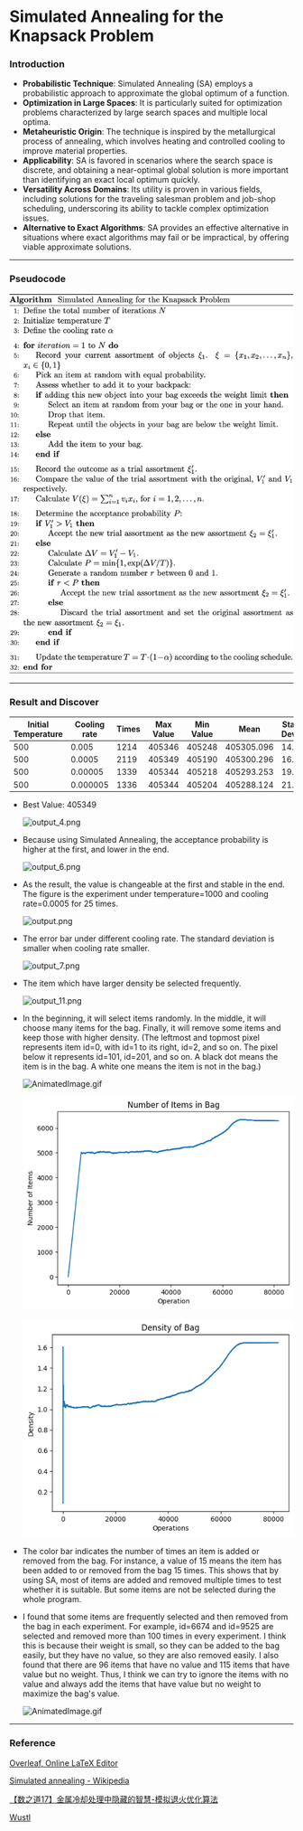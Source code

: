 # Simulated Annealing for the Knapsack Problem

### Introduction
   - **Probabilistic Technique**: Simulated Annealing (SA) employs a probabilistic approach to approximate the global optimum of a function.
   - **Optimization in Large Spaces**: It is particularly suited for optimization problems characterized by large search spaces and multiple local optima.
   - **Metaheuristic Origin**: The technique is inspired by the metallurgical process of annealing, which involves heating and controlled cooling to improve material properties.
   - **Applicability**: SA is favored in scenarios where the search space is discrete, and obtaining a near-optimal global solution is more important than identifying an exact local optimum quickly.
   - **Versatility Across Domains**: Its utility is proven in various fields, including solutions for the traveling salesman problem and job-shop scheduling, underscoring its ability to tackle complex optimization issues.
   - **Alternative to Exact Algorithms**: SA provides an effective alternative in situations where exact algorithms may fail or be impractical, by offering viable approximate solutions.

---

### Pseudocode

   <img src="https://github.com/kenlu0912/SimulatedAnnealingAlgorithm/blob/main/StimulatedAnnealing.png" alt="drawing" width="800"/>
   
---

### Result and Discover

   | Initial Temperature | Cooling rate | Times | Max Value | Min Value | Mean       | Standard Deviation |
   | ------------------- | ------------ | ----- | --------- | --------- | ---------- | ------------------ |
   | 500                 | 0.005        | 1214  | 405346    | 405248    | 405305.096 | 14.134             |
   | 500                 | 0.0005       | 2119  | 405349    | 405190    | 405300.296 | 16.091             |
   | 500                 | 0.00005      | 1339  | 405344    | 405218    | 405293.253 | 19.440             |
   | 500                 | 0.000005     | 1336  | 405344    | 405204    | 405288.124 | 21.369             |
   - Best Value: 405349

      ![output_4.png](https://res.craft.do/user/full/3bfd881b-e0e8-70e3-7a1b-80e785e33da2/doc/287F3647-C51E-4910-B8B6-72A03363C403/D02ED617-3D17-461B-966E-B9111E250129_2/Pymoz3vpKjVbWmY9HV6bPIUoVvqGpNeDCCp4AFqaC3Uz/output_4.png)

   - Because using Simulated Annealing, the acceptance probability is higher at the first, and lower in the end.

      ![output_6.png](https://res.craft.do/user/full/3bfd881b-e0e8-70e3-7a1b-80e785e33da2/doc/287F3647-C51E-4910-B8B6-72A03363C403/72B08D6E-226C-4FA8-878F-976DE2C8FD3E_2/OH2EYJpNoqxCyaQRjzAOtcugF5hCfQJHmxPDvDFg0ZMz/output_6.png)

   - As the result, the value is changeable at the first and stable in the end. The figure is the experiment under temperature=1000 and cooling rate=0.0005 for 25 times.

      ![output.png](https://res.craft.do/user/full/3bfd881b-e0e8-70e3-7a1b-80e785e33da2/doc/287F3647-C51E-4910-B8B6-72A03363C403/EC69A36A-115A-4464-9C79-6EB19D9D442E_2/NI05NWvyDzeaV8LDj8mp3t7Ky7eFsWYQj0Z9pLpVq9Az/output.png)

   - The error bar under different cooling rate. The standard deviation is smaller when cooling rate smaller.

      ![output_7.png](https://res.craft.do/user/full/3bfd881b-e0e8-70e3-7a1b-80e785e33da2/doc/287F3647-C51E-4910-B8B6-72A03363C403/07694261-6D61-4933-9218-874EF52EF47D_2/9bNqFg3NovTewOIytPnxTsxdbc1RlrejlW4EDO6rNXoz/output_7.png)

   - The item which have larger density be selected frequently.

      ![output_11.png](https://res.craft.do/user/full/3bfd881b-e0e8-70e3-7a1b-80e785e33da2/doc/287F3647-C51E-4910-B8B6-72A03363C403/21D4626A-6FF4-4BD7-9C38-EECB066F8A57_2/gywbXXPX7jJy09xBrXraerOykiUFVPtBk52a3M0reMkz/output_11.png)

   - In the beginning, it will select items randomly. In the middle, it will choose many items for the bag. Finally, it will remove some items and keep those with higher density. (The leftmost and topmost pixel represents item id=0, with id=1 to its right, id=2, and so on. The pixel below it represents id=101, id=201, and so on. A black dot means the item is in the bag. A white one means the item is not in the bag.)

      ![AnimatedImage.gif](./output_video.gif)

      ![output_12.png](./NumberOfItems.png)

      ![output_13.png](./Density.png)

   - The color bar indicates the number of times an item is added or removed from the bag. For instance, a value of 15 means the item has been added to or removed from the bag 15 times. This shows that by using SA, most of items are added and removed multiple times to test whether it is suitable. But some items are not be selected during the whole program.

   - I found that some items are frequently selected and then removed from the bag in each experiment. For example, id=6674 and id=9525 are selected and removed more than 100 times in every experiment. I think this is because their weight is small, so they can be added to the bag easily, but they have no value, so they are also removed easily. I also found that there are 96 items that have no value and 115 items that have value but no weight. Thus, I think we can try to ignore the items with no value and always add the items that have value but no weight to maximize the bag's value.

      ![AnimatedImage.gif](./output_video_color.gif)

---

### Reference

   [Overleaf, Online LaTeX Editor](https://www.overleaf.com/read/kgcmkzqppkjm#91957a)

   [Simulated annealing - Wikipedia](https://en.wikipedia.org/wiki/Simulated_annealing)

   [【数之道17】金属冷却处理中隐藏的智慧-模拟退火优化算法](https://www.youtube.com/watch?v=P4p-YgidpZ4)

   [Wustl](https://www.math.wustl.edu/~feres/Math350Fall2012/Projects/mathproj09.pdf)


